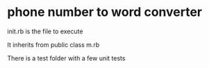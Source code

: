 # phone number to word converter

 init.rb is the file to execute
 
 It inherits from public class m.rb
 
 There is a test folder with a few unit tests
